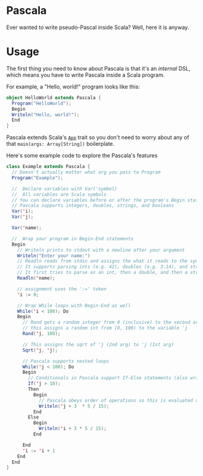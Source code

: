 # Pascala
Ever wanted to write pseudo-Pascal inside Scala? Well, here it is anyway.

# Usage

The first thing you need to know about Pascala is that it's an *internal* DSL, which means you have to write Pascala inside a Scala program.

For example, a "Hello, world!" program looks like this:

```scala
object HelloWorld extends Pascala {
  Program("HelloWorld");
  Begin
  Writeln("Hello, world!");
  End
}
```

Pascala extends Scala's [`App`](http://www.scala-lang.org/api/2.11.8/#scala.App) trait so you don't need to worry about any of that `main(args: Array[String])` boilerplate.

Here's some example code to explore the Pascala's features

```scala
class Example extends Pascala {
  // Doesn't actually matter what arg you pass to Program
  Program("Example");

  //  Declare variables with Var('symbol)
  //  All variables are Scala symbols
  // You can declare variables before or after the program's Begin statement
  // Pascala supports integers, doubles, strings, and booleans
  Var('i);
  Var('j);

  Var('name);

  //  Wrap your program in Begin-End statements
  Begin
    // Writeln prints to stdout with a newline after your argument
    Writeln("Enter your name:")
    // Readln reads from stdin and assigns the what it reads to the symbol passed as an arg
    // It supports parsing ints (e.g. 42), doubles (e.g. 3.14), and strings
    // It first tries to parse as an int, then a double, and then a string
    Readln('name);

    // assignment uses the ':=' token
    'i := 0;

    // Wrap While loops with Begin-End as well
    While('i < 100); Do
    Begin
      // Rand gets a random integer from 0 (inclusive) to the second arg passed (exclusive)
      // this assigns a random int from [0, 100) to the variable 'j
      Rand('j, 100);

      // This assigns the sqrt of 'j (2nd arg) to 'j (1st arg)
      Sqrt('j, 'j);

      // Pascala supports nested loops
      While('j < 100); Do
      Begin
        // Conditionals in Pascala support If-Else statements (also wrapped with Begin-End)
        If('j > 10);
        Then
          Begin
            // Pascala obeys order of operations so this is evaluated as 'j + 1 at runtime
            Writeln('j + 3  * 5 / 15);
          End
        Else
          Begin
            Writeln('i + 3 * 5 / 15);
          End

      End
      'i := 'i + 1
    End
  End
}

```


